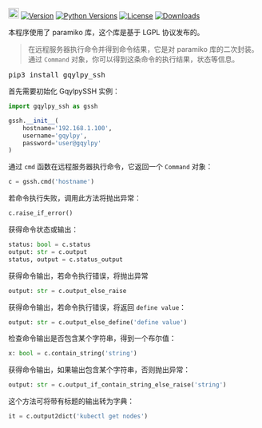 [<img alt="LOGO" src="http://www.gqylpy.com/static/img/favicon.ico" height="21" width="21"/>](http://www.gqylpy.com/)
[![Version](https://img.shields.io/pypi/v/gqylpy_ssh)](https://pypi.org/project/gqylpy_ssh/)
[![Python Versions](https://img.shields.io/pypi/pyversions/gqylpy_ssh)](https://pypi.org/project/gqylpy_ssh)
[![License](https://img.shields.io/pypi/l/gqylpy_ssh)](https://github.com/gqylpy/gqylpy_ssh/blob/master/LICENSE)
[![Downloads](https://pepy.tech/badge/gqylpy_ssh/month)](https://pepy.tech/project/gqylpy_ssh)

本程序使用了 paramiko 库，这个库是基于 LGPL 协议发布的。

> 在远程服务器执行命令并得到命令结果，它是对 paramiko 库的二次封装。通过 `Command` 对象，你可以得到这条命令的执行结果，状态等信息。

<kbd>pip3 install gqylpy_ssh</kbd>

首先需要初始化 GqylpySSH 实例：
```python
import gqylpy_ssh as gssh

gssh.__init__(
    hostname='192.168.1.100',
    username='gqylpy',
    password='user@gqylpy'
)
```

通过 `cmd` 函数在远程服务器执行命令，它返回一个 `Command` 对象：
```python
c = gssh.cmd('hostname')
```

若命令执行失败，调用此方法将抛出异常：
```python
c.raise_if_error()
```

获得命令状态或输出：
```python
status: bool = c.status
output: str = c.output
status, output = c.status_output
```

获得命令输出，若命令执行错误，将抛出异常
```python
output: str = c.output_else_raise
```

获得命令输出，若命令执行错误，将返回 `define value`：
```python
output: str = c.output_else_define('define value')
```

检查命令输出是否包含某个字符串，得到一个布尔值：
```python
x: bool = c.contain_string('string')
```

获得命令输出，如果输出包含某个字符串，否则抛出异常：
```python
output: str = c.output_if_contain_string_else_raise('string')
```

这个方法可将带有标题的输出转为字典：
```python
it = c.output2dict('kubectl get nodes')
```
